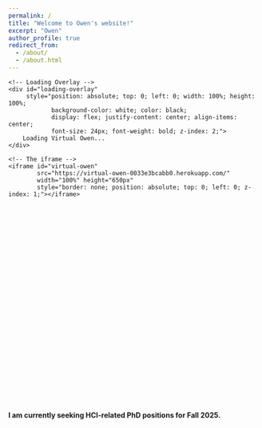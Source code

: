 ```yaml
---
permalink: /
title: "Welcome to Owen's website!"
excerpt: "Owen"
author_profile: true
redirect_from:
  - /about/
  - /about.html
---
```


<!-- Wrapper for iframe with loading overlay -->
<div style="position: relative; width: 100%; height: 650px;">

    <!-- Loading Overlay -->
    <div id="loading-overlay" 
         style="position: absolute; top: 0; left: 0; width: 100%; height: 100%; 
                background-color: white; color: black; 
                display: flex; justify-content: center; align-items: center; 
                font-size: 24px; font-weight: bold; z-index: 2;">
        Loading Virtual Owen...
    </div>

    <!-- The iframe -->
    <iframe id="virtual-owen" 
            src="https://virtual-owen-0033e3bcabb0.herokuapp.com/" 
            width="100%" height="650px" 
            style="border: none; position: absolute; top: 0; left: 0; z-index: 1;"></iframe>
</div>

<!-- Optional: JavaScript to remove overlay after iframe loads -->
<script>
    window.addEventListener('load', function() {
        const iframe = document.getElementById('virtual-owen');
        const loadingOverlay = document.getElementById('loading-overlay');

        iframe.onload = function() {
            loadingOverlay.style.display = 'none';  // Hide the overlay when iframe is loaded
        };

        // Optional: Fallback to hide the overlay after 5 seconds if iframe takes too long
        setTimeout(() => loadingOverlay.style.display = 'none', 5000);
    });
</script>

**I am currently seeking HCI-related PhD positions for Fall 2025.**
